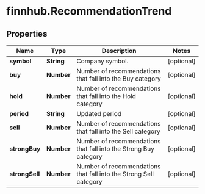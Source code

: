 # finnhub.RecommendationTrend

## Properties

Name | Type | Description | Notes
------------ | ------------- | ------------- | -------------
**symbol** | **String** | Company symbol. | [optional] 
**buy** | **Number** | Number of recommendations that fall into the Buy category | [optional] 
**hold** | **Number** | Number of recommendations that fall into the Hold category | [optional] 
**period** | **String** | Updated period | [optional] 
**sell** | **Number** | Number of recommendations that fall into the Sell category | [optional] 
**strongBuy** | **Number** | Number of recommendations that fall into the Strong Buy category | [optional] 
**strongSell** | **Number** | Number of recommendations that fall into the Strong Sell category | [optional] 


